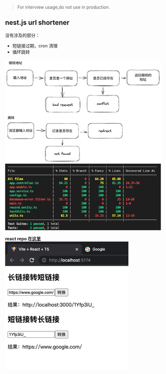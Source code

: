 > For interview usage,do not use in production.

## nest.js url shortener

没有涉及的部分：
- 短链接过期，cron 清理
- 循环跳转

![excalidraw](./wires.png)
![unittest](./unittest.png)

**react repo 在[这里](https://github.com/group900-3/url-shortener-fe)**  
![react](./react.png)

